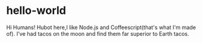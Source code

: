 # hello-world

Hi Humans!
Hubot here,I like Node.js and Coffeescript(that's what I'm made of).
I've had tacos on the moon and find them far superior to Earth tacos.
